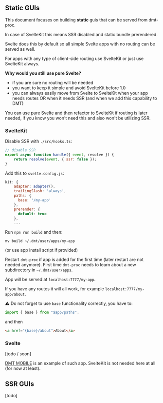 ## Static GUIs

This document focuses on building **static** guis that can be served from dmt-proc.

In case of SvelteKit this means SSR disabled and static bundle prerendered.

Svelte does this by default so all simple Svelte apps with no routing can be served as well.

For apps with any type of client-side routing use SvelteKit or just use SvelteKit always.

**Why would you still use pure Svelte?**

- if you are sure no routing will be needed
- you want to keep it simple and avoid SvelteKit before 1.0
- you can always easily move from Svelte to SvelteKit when your app needs routes OR when it needs SSR (and when we add this capability to DMT)

You can use pure Svelte and then refactor to SvelteKit if routing is later needed, if you know you won't need this and also won't be utilizing SSR.

### SvelteKit

Disable SSR with `./src/hooks.ts`:

```js
// disable SSR
export async function handle({ event, resolve }) {
    return resolve(event, { ssr: false });
}
```

Add this to `svelte.config.js`:

```js
kit: {
    adapter: adapter(),
    trailingSlash: 'always',
    paths: {
      base: '/my-app'
    },
    prerender: {
      default: true
    },
    ...
```

Run `npm run build` and then:

```
mv build ~/.dmt/user/apps/my-app
```

(or use app install script if provided)

Restart `dmt-proc` if app is added for the first time (later restart are not needed anymore). First time `dmt-proc` needs to learn about a new subdirectory in `~/.dmt/user/apps`.

App will be served at `localhost:7777/my-app`.

If you have any routes it will all work, for example `localhost:7777/my-app/about`.

⚠️ Do not forget to use `base` functionality correctly, you have to:

```js
import { base } from "$app/paths";
```

and then

```html
<a href="{base}/about">About</a>
```

### Svelte

[todo / soon]

[DMT MOBILE](https://github.com/dmtsys/dmt-mobile) is an example of such app. SvelteKit is not needed here at all (for now at least).

## SSR GUIs

[todo]